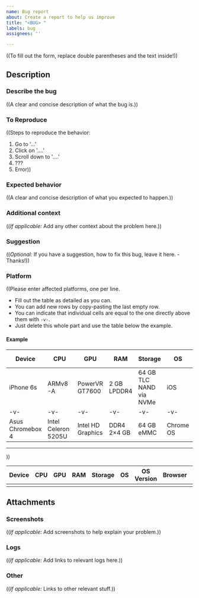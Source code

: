 ```yaml
---
name: Bug report
about: Create a report to help us improve
title: "<BUG> "
labels: bug
assignees: ''

---
```


((To fill out the form, replace double parentheses and the text inside!))

## Description

### Describe the bug
((A clear and concise description of what the bug is.))

### To Reproduce
((Steps to reproduce the behavior:
1. Go to '...'
2. Click on '....'
3. Scroll down to '....'
4. ???
5. Error))

### Expected behavior
((A clear and concise description of what you expected to happen.))

### Additional context
((*If applicable:*
Add any other context about the problem here.))

### Suggestion
((*Optional:*
If you have a suggestion, how to fix this bug, leave it here. - Thanks!))

### Platform
((Please enter affected platforms, one per line.

- Fill out the table as detailed as you can.
- You can add new rows by copy-pasting the last empty row.
- You can indicate that individual cells are equal to the one directly above them with `-v-`.
- Just delete this whole part and use the table below the example.

#### Example

|Device				|CPU				|GPU				|RAM		|Storage				|OS			|OS Version		|Browser|Browser Version|Software Version	|
|---				|---				|---				|---		|---					|---		|---			|---	|---			|---				|
|iPhone 6s			|ARMv8-A			|PowerVR GT7600		|2 GB LPDDR4|64 GB TLC NAND via NVMe|iOS		|15.6			|Safari	|15.6			|01.42.00r			|
| -v-				| -v-				| -v-				| -v-		| -v-					|-v-		|-v-			|Opera	|3.3.3			|-v-				|
|Asus Chromebox 4	|Intel Celeron 5205U|Intel HD Graphics	|DDR4 2×4 GB|64 GB eMMC				|Chrome OS	|103.0.5050.132	|Chrome	|103.0.5060		|-v-				|

---

))

|Device				|CPU				|GPU				|RAM		|Storage				|OS			|OS Version		|Browser|Browser Version|Software Version	|
|---				|---				|---				|---		|---					|---		|---			|---	|---			|---				|
|					|					|					|			|						|			|				|		|				|					|

## Attachments

### Screenshots
((*If applicable:*
Add screenshots to help explain your problem.))

### Logs
((*If applicable:*
Add links to relevant logs here.))

### Other
((*If applicable:*
Links to other relevant stuff.))
